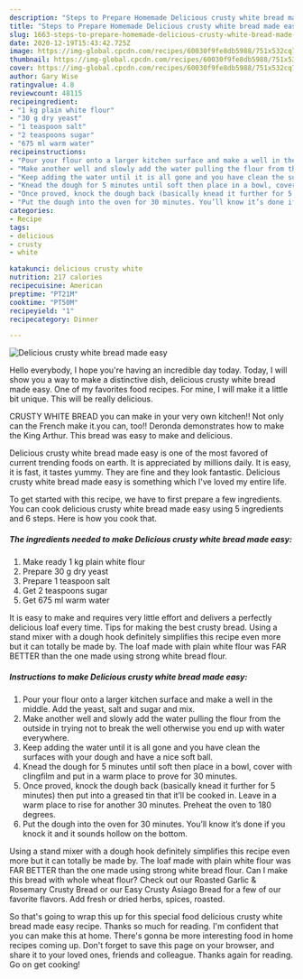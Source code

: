 ```yaml
---
description: "Steps to Prepare Homemade Delicious crusty white bread made easy"
title: "Steps to Prepare Homemade Delicious crusty white bread made easy"
slug: 1663-steps-to-prepare-homemade-delicious-crusty-white-bread-made-easy
date: 2020-12-19T15:43:42.725Z
image: https://img-global.cpcdn.com/recipes/60030f9fe8db5988/751x532cq70/delicious-crusty-white-bread-made-easy-recipe-main-photo.jpg
thumbnail: https://img-global.cpcdn.com/recipes/60030f9fe8db5988/751x532cq70/delicious-crusty-white-bread-made-easy-recipe-main-photo.jpg
cover: https://img-global.cpcdn.com/recipes/60030f9fe8db5988/751x532cq70/delicious-crusty-white-bread-made-easy-recipe-main-photo.jpg
author: Gary Wise
ratingvalue: 4.8
reviewcount: 48115
recipeingredient:
- "1 kg plain white flour"
- "30 g dry yeast"
- "1 teaspoon salt"
- "2 teaspoons sugar"
- "675 ml warm water"
recipeinstructions:
- "Pour your flour onto a larger kitchen surface and make a well in the middle. Add the yeast, salt and sugar and mix."
- "Make another well and slowly add the water pulling the flour from the outside in trying not to break the well otherwise you end up with water everywhere."
- "Keep adding the water until it is all gone and you have clean the surfaces with your dough and have a nice soft ball."
- "Knead the dough for 5 minutes until soft then place in a bowl, cover with clingfilm and put in a warm place to prove for 30 minutes."
- "Once proved, knock the dough back (basically knead it further for 5 minutes) then put into a greased tin that it’ll be cooked in. Leave in a warm place to rise for another 30 minutes. Preheat the oven to 180 degrees."
- "Put the dough into the oven for 30 minutes. You’ll know it’s done if you knock it and it sounds hollow on the bottom."
categories:
- Recipe
tags:
- delicious
- crusty
- white

katakunci: delicious crusty white 
nutrition: 217 calories
recipecuisine: American
preptime: "PT21M"
cooktime: "PT50M"
recipeyield: "1"
recipecategory: Dinner

---
```



![Delicious crusty white bread made easy](https://img-global.cpcdn.com/recipes/60030f9fe8db5988/751x532cq70/delicious-crusty-white-bread-made-easy-recipe-main-photo.jpg)

Hello everybody, I hope you're having an incredible day today. Today, I will show you a way to make a distinctive dish, delicious crusty white bread made easy. One of my favorites food recipes. For mine, I will make it a little bit unique. This will be really delicious.

CRUSTY WHITE BREAD you can make in your very own kitchen!! Not only can the French make it.you can, too!! Deronda demonstrates how to make the King Arthur. This bread was easy to make and delicious.

Delicious crusty white bread made easy is one of the most favored of current trending foods on earth. It is appreciated by millions daily. It is easy, it is fast, it tastes yummy. They are fine and they look fantastic. Delicious crusty white bread made easy is something which I've loved my entire life.


To get started with this recipe, we have to first prepare a few ingredients. You can cook delicious crusty white bread made easy using 5 ingredients and 6 steps. Here is how you cook that.

<!--inarticleads1-->

##### The ingredients needed to make Delicious crusty white bread made easy:

1. Make ready 1 kg plain white flour
1. Prepare 30 g dry yeast
1. Prepare 1 teaspoon salt
1. Get 2 teaspoons sugar
1. Get 675 ml warm water


It is easy to make and requires very little effort and delivers a perfectly delicious loaf every time. Tips for making the best crusty bread. Using a stand mixer with a dough hook definitely simplifies this recipe even more but it can totally be made by. The loaf made with plain white flour was FAR BETTER than the one made using strong white bread flour. 

<!--inarticleads2-->

##### Instructions to make Delicious crusty white bread made easy:

1. Pour your flour onto a larger kitchen surface and make a well in the middle. Add the yeast, salt and sugar and mix.
1. Make another well and slowly add the water pulling the flour from the outside in trying not to break the well otherwise you end up with water everywhere.
1. Keep adding the water until it is all gone and you have clean the surfaces with your dough and have a nice soft ball.
1. Knead the dough for 5 minutes until soft then place in a bowl, cover with clingfilm and put in a warm place to prove for 30 minutes.
1. Once proved, knock the dough back (basically knead it further for 5 minutes) then put into a greased tin that it’ll be cooked in. Leave in a warm place to rise for another 30 minutes. Preheat the oven to 180 degrees.
1. Put the dough into the oven for 30 minutes. You’ll know it’s done if you knock it and it sounds hollow on the bottom.


Using a stand mixer with a dough hook definitely simplifies this recipe even more but it can totally be made by. The loaf made with plain white flour was FAR BETTER than the one made using strong white bread flour. Can I make this bread with whole wheat flour? Check out our Roasted Garlic &amp; Rosemary Crusty Bread or our Easy Crusty Asiago Bread for a few of our favorite flavors. Add fresh or dried herbs, spices, roasted. 

So that's going to wrap this up for this special food delicious crusty white bread made easy recipe. Thanks so much for reading. I'm confident that you can make this at home. There's gonna be more interesting food in home recipes coming up. Don't forget to save this page on your browser, and share it to your loved ones, friends and colleague. Thanks again for reading. Go on get cooking!
